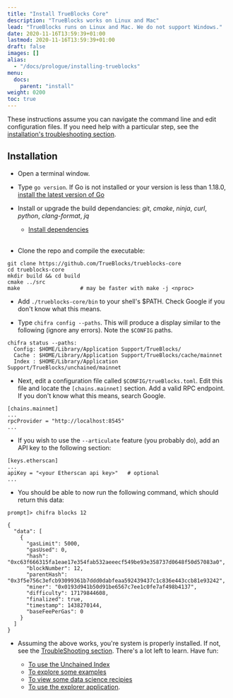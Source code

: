 ```yaml
---
title: "Install TrueBlocks Core"
description: "TrueBlocks works on Linux and Mac"
lead: "TrueBlocks runs on Linux and Mac. We do not support Windows."
date: 2020-11-16T13:59:39+01:00
lastmod: 2020-11-16T13:59:39+01:00
draft: false
images: []
alias:
  - "/docs/prologue/installing-trueblocks"
menu:
  docs:
    parent: "install"
weight: 0200
toc: true
---
```


These instructions assume you can navigate the command line and edit configuration files.
If you need help with a particular step, see the [installation's troubleshooting section](/docs/install/install-troubleshooting).

## Installation

- Open a terminal window.

- Type `go version`. If Go is not installed or your version is less than 1.18.0, [install the latest version of Go](https://go.dev/doc/install)

- Install or upgrade the build dependancies: _git_, _cmake_, _ninja_, _curl_, _python_, _clang-format_, _jq_

  - [Install dependencies](/docs/install/install-trueblocks/#how-do-i-install-packages-on-the-command-line)
<br><br>
- Clone the repo and compile the executable:

```shell
git clone https://github.com/TrueBlocks/trueblocks-core
cd trueblocks-core
mkdir build && cd build
cmake ../src
make                   # may be faster with make -j <nproc>
```

- Add `./trueblocks-core/bin` to your shell's $PATH. Check Google if you don't know what this means.

- Type `chifra config --paths`. This will produce a display similar to the following (ignore any errors). Note the `$CONFIG` paths.

```[shell]
chifra status --paths:
  Config: $HOME/Library/Application Support/TrueBlocks/
  Cache : $HOME/Library/Application Support/TrueBlocks/cache/mainnet
  Index : $HOME/Library/Application Support/TrueBlocks/unchained/mainnet
```

- Next, edit a configuration file called `$CONFIG/trueBlocks.toml`. Edit this file and locate the `[chains.mainnet]` section. Add a valid RPC endpoint. If you don't know what this means, search Google.

```[shell]
[chains.mainnet]
...
rpcProvider = "http://localhost:8545"
...
```

- If you wish to use the `--articulate` feature (you probably do), add an API key to the following section:

```[shell]
[keys.etherscan]
...
apiKey = "<your Etherscan api key>"   # optional
...
```

- You should be able to now run the following command, which should return this data:

```[shell]
prompt]> chifra blocks 12

{
  "data": [
    {
      "gasLimit": 5000,
      "gasUsed": 0,
      "hash": "0xc63f666315fa1eae17e354fab532aeeecf549be93e358737d0648f50d57083a0",
      "blockNumber": 12,
      "parentHash": "0x3f5e756c3efcb93099361b7ddd0dabfeaa592439437c1c836e443ccb81e93242",
      "miner": "0x0193d941b50d91be6567c7ee1c0fe7af498b4137",
      "difficulty": 17179844608,
      "finalized": true,
      "timestamp": 1438270144,
      "baseFeePerGas": 0
    }
  ]
}
```

- Assuming the above works, you're system is properly installed. If not, see the [TroubleShooting section](/docs/install/install-troubleshooting). There's a lot left to learn. Have fun:

  - [To use the Unchained Index](/docs/install/get-the-index/)
  - [To explore some examples](https://github.com/TrueBlocks/trueblocks-core/tree/master/src/examples)
  - [To view some data science recipies](/tags/recipes/)
  - [To use the explorer application](/docs/install/install-explorer/).
